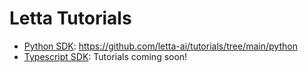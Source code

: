 # Letta Tutorials 
* [Python SDK](https://github.com/letta-ai/letta-python): https://github.com/letta-ai/tutorials/tree/main/python
* [Typescript SDK](https://github.com/letta-ai/letta-node): Tutorials coming soon! 
